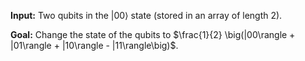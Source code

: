 **Input:** Two qubits in the $|00\rangle$ state (stored in an array of length 2).

**Goal:**  Change the state of the qubits to $\frac{1}{2} \big(|00\rangle + |01\rangle + |10\rangle - |11\rangle\big)$.
